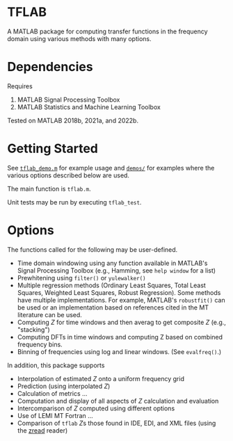 # TFLAB

A MATLAB package for computing transfer functions in the frequency domain using various methods with many options.

# Dependencies

Requires

1. MATLAB Signal Processing Toolbox
2. MATLAB Statistics and Machine Learning Toolbox

Tested on MATLAB 2018b, 2021a, and 2022b.

# Getting Started

See [`tflab_demo.m`](tflab_demo.m) for example usage and [`demos/`](demos) for examples where the various options described below are used.

The main function is `tflab.m`.

Unit tests may be run by executing `tflab_test`.

# Options

The functions called for the following may be user-defined.

* Time domain windowing using any function available in MATLAB's Signal Processing Toolbox (e.g., Hamming, see `help window` for a list)
* Prewhitening using `filter()` or `yulewalker()`
* Multiple regression methods (Ordinary Least Squares, Total Least Squares, Weighted Least Squares, Robust Regression). Some methods have multiple implementations. For example, MATLAB's `robustfit()` can be used or an implementation based on references cited in the MT literature can be used.
* Computing $Z$ for time windows and then averag to get composite $Z$ (e.g., "stacking")
* Computing DFTs in time windows and computing Z based on combined frequency bins.
* Binning of frequencies using log and linear windows. (See `evalfreq()`.)

In addition, this package supports

* Interpolation of estimated $Z$ onto a uniform frequency grid
* Prediction (using interpolated $Z$)
* Calculation of metrics ...
* Computation and display of all aspects of $Z$ calculation and evaluation
* Intercomparison of $Z$ computed using different options
* Use of LEMI MT Fortran ...
* Comparison of `tflab` $Z$s those found in IDE, EDI, and XML files (using the [zread](https://github.com/rweigel/zread) reader)

